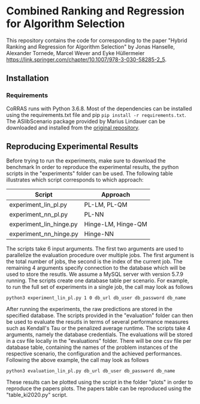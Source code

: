 # Combined Ranking and Regression for Algorithm Selection
This repository contains the code for corresponding to the paper "Hybrid Ranking and Regression for Algorithm Selection" by Jonas Hanselle, Alexander Tornede, Marcel Wever and Eyke Hüllermeier https://link.springer.com/chapter/10.1007/978-3-030-58285-2_5.

## Installation
### Requirements
CoRRAS runs with Python 3.6.8. Most of the dependencies can be installed using the requirements.txt file and pip
`pip install -r requirements.txt`. The ASlibScenario package provided by Marius Lindauer can be downloaded and installed from the [original repository](https://github.com/mlindauer/ASlibScenario). 

## Reproducing Experimental Results
Before trying to run the experiments, make sure to download the benchmark In order to reproduce the experimental results, the python scripts in the "experiments" folder can be used. The following table illustrates which script corresponds to which approach:

| Script    | Approach           |
|-----------|--------------------|
| experiment_lin_pl.py    | PL-LM, PL-QM       |
| experiment_nn_pl.py   | PL-NN              |
| experiment_lin_hinge.py    | Hinge-LM, Hinge-QM |
| experiment_nn_hinge.py | Hinge-NN           |

The scripts take 6 input arguments. The first two arguments are used to parallelize the evaluation procedure over multiple jobs. The first argument is the total number of jobs, the second is the index of the current job. The remaining 4 arguments specify connection to the database which will be used to store the resutls. We assume a MySQL server with version 5.7.9 running. The scripts create one database table per scenario. For example, to run the full set of experiments in a single job, the call may look as follows

`python3 experiment_lin_pl.py 1 0 db_url db_user db_password db_name`

After running the experiments, the raw predictions are stored in the specified database. The scripts provided in the "evaluation" folder can then be used to evaluate the resutls in terms of several performance measures such as Kendall's Tau or the penalized average runtime. The scripts take 4 arguments, namely the database credentials. The evaluations will be stored in a csv file locally in the "evaluations" folder. There will be one csv file per database table, containing the names of the problem instances of the respective scenario, the configuration and the achieved performances. Following the above example, the call may look as follows

`python3 evaluation_lin_pl.py db_url db_user db_password db_name`

These results can be plotted using the script in the folder "plots" in order to reproduce the papers plots. The papers table can be reproduced using the "table_ki2020.py" script.
